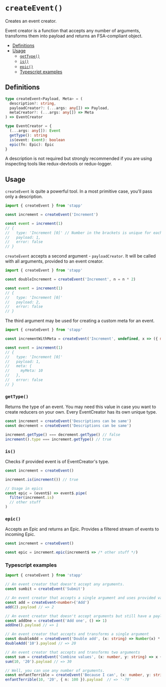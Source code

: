 

# `createEvent()`

Creates an event creator.

Event creator is a function that accepts any number of arguments, transforms them into payload and returns an FSA-compliant object.

<!-- START doctoc generated TOC please keep comment here to allow auto update -->
<!-- DON'T EDIT THIS SECTION, INSTEAD RE-RUN doctoc TO UPDATE -->


- [Definitions](#definitions)
- [Usage](#usage)
  - [`getType()`](#gettype)
  - [`is()`](#is)
  - [`epic()`](#epic)
  - [Typescript examples](#typescript-examples)

<!-- END doctoc generated TOC please keep comment here to allow auto update -->

## Definitions

```typescript
type createEvent<Payload, Meta> = (
  description?: string,
  payloadCreator?: (...args: any[]) => Payload,
  metaCreator?: (...args: any[]) => Meta
) => EventCreator

type EventCreator = {
  (...args: any[]): Event  
  getType(): string
  is(event: Event): boolean
  epic(fn: Epic): Epic
}
```

A description is not required but strongly recommended if you are using inspecting tools like redux-devtools or redux-logger.

## Usage

`createEvent` is quite a powerful tool. In a most primitive case, you'll pass only a description.

```js
import { createEvent } from 'stapp'

const increment = createEvent('Increment')

const event = increment(1)
// {
//   type: 'Increment [0]' // Number in the brackets is unique for each event creator,
//   payload: 1,
//   error: false
// }
```

`createEvent` accepts a second argument - `payloadCreator`. It will be called with all arguments, provided to an event creator.

```js
import { createEvent } from 'stapp'

const doubleIncrement = createEvent('Increment', n = n * 2)

const event = increment(1)
// {
//   type: 'Increment [0]'
//   payload: 2,
//   error: false
// }
```

The third argument may be used for creating a custom meta for an event.

```js
import { createEvent } from 'stapp'

const incrementWithMeta = createEvent('Increment', undefined, x => ({ myMeta: x * 10 }))

const event = increment(1)
// {
//   type: 'Increment [0]'
//   payload: 1,
//   meta: {
//     myMeta: 10
//   },
//   error: false
// }
```

### `getType()`

Returns the type of an event. You may need this value in case you want to create reducers on your own. Every EventCreator has its own unique type.

```js
const increment = createEvent('Descriptions can be same')
const decrement = createEvent('Descriptions can be same')

increment.getType() === decrement.getType() // false
increment().type === increment.getType() // true
```

### `is()`

Checks if provided event is of EventCreator's type.

```javascript
const increment = createEvent()

increment.is(increment()) // true

// Usage in epics
const epic = (event$) => event$.pipe(
  filter(increment.is)
  // other stuff
)
```

### `epic()`

Accepts an Epic and returns an Epic. Provides a filtered stream of events to incoming Epic.

```js
const increment = createEvent()

const epic = increment.epic(increment$ => /* other stuff */)
```

### Typescript examples

```typescript
import { createEvent } from 'stapp'

// An event creator that doesn't accept any arguments.
const sumbit = createEvent('Submit')

// An event creator that accepts a single argument and uses provided value as a payload.
const add = createEvent<number>('Add')
add(2).payload // => 2

// An event creator that doesn't accept arguments but still have a payload
const addOne = createEvent('Add one', () => 1)
addOne().payload // => 1

// An event creator that accepts and transforms a single argument
const doubleAdd = createEvent('Double add', (x: string) => Number(x) * 2)
doubleAdd('10').payload // => 20

// An event creator that accepts and transforms two arguments
const sum = createEvent('Combine values', (x: number, y: string) => x + Number(y))
sum(10, '20').payload // => 30

// Well, you can use any number of arguments.
const enfantTerrible = createEvent('Because I can', (x: number, y: string, z: { n: number }) => (x + Number(y) - z.n).toString())
enfantTerrible(10, '20', { n: 100 }).payload  // => '-70'
```
<!--
## Type definitions

* [`createEvent`](/types.html#createevent)
* [`PayloadTransformer*`](/types.html#payloadtransformer0)
* [`EventCreator*`](/types.html#eventcreator0)
* [`Event`](/types.html#event)
-->
